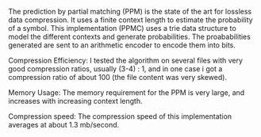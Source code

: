 The prediction by partial matching (PPM) is the state of the art for lossless data compression. It uses a finite context length to estimate
the probability of a symbol. 
This implementation (PPMC) uses a trie data structure to model the different contexts and generate probabilities. The proababilities
generated are sent to an arithmetic encoder to encode them into bits.

Compression Efficiency:
I tested the algorithm on several files with very good compression ratios, usually (3-4) : 1, and in one case i got a compression ratio of about
100 (the file content was very skewed).

Memory Usage:
The memory requirement for the PPM is very large, and increases with increasing context length.

Compression speed:
The compression speed of this implementation averages at about 1.3 mb/second.



